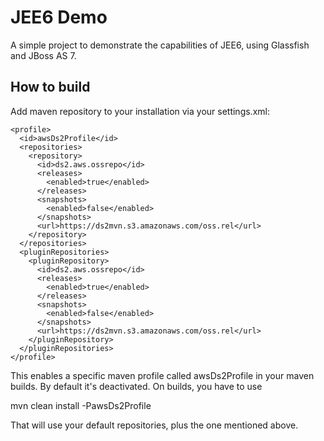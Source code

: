 # JEE6 Demo

A simple project to demonstrate the capabilities of JEE6, using Glassfish and JBoss AS 7.

## How to build

Add maven repository to your installation via your settings.xml:

    <profile>
      <id>awsDs2Profile</id>
      <repositories>
        <repository>
          <id>ds2.aws.ossrepo</id>
          <releases>
            <enabled>true</enabled>
          </releases>
          <snapshots>
            <enabled>false</enabled>
          </snapshots>
          <url>https://ds2mvn.s3.amazonaws.com/oss.rel</url>
        </repository>
      </repositories>
      <pluginRepositories>
        <pluginRepository>
          <id>ds2.aws.ossrepo</id>
          <releases>
            <enabled>true</enabled>
          </releases>
          <snapshots>
            <enabled>false</enabled>
          </snapshots>
          <url>https://ds2mvn.s3.amazonaws.com/oss.rel</url>
        </pluginRepository>
      </pluginRepositories>
    </profile>

This enables a specific maven profile called awsDs2Profile in your maven builds. By default it's deactivated.
On builds, you have to use

mvn clean install -PawsDs2Profile

That will use your default repositories, plus the one mentioned above.